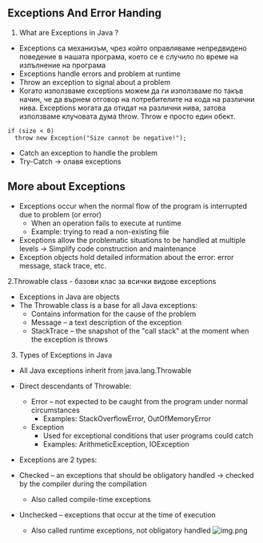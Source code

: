 ## Exceptions And Error Handing

1. What are Exceptions in Java ?
- Exceptions са механизъм, чрез който оправляваме непредвидено поведение в нашата програма, което се е случило
по време на изпълнение на програма
- Exceptions handle errors and problem at runtime
- Throw an exception to signal about a problem
- Когато използваме exceptions можем да ги използваме по такъв начин, че да върнем отговор на потребителите на кода
на различни нива. Exceptions могата да отидат на различни нива, затова използваме клучовата дума throw. Throw е просто един обект.

``` 
if (size < 0)
  throw new Exception("Size cannot be negative!");
```
- Catch an exception to handle the problem
- Try-Catch -> олавя exceptions
## More about Exceptions
- Exceptions occur when the normal flow of the program is interrupted due to problem (or error)
  * When an operation fails to execute at runtime
  * Example: trying to read a non-existing file
- Exceptions allow the problematic situations to be handled at multiple levels -> Simplify code construction and maintenance
- Exception objects hold detailed information about the error: error message, stack trace, etc.

2.Throwable class - базови клас за всички видове exceptions
- Exceptions in Java are objects 
- The Throwable class is a base for all Java exceptions:
  * Contains information for the cause of the problem
  * Message – a text description of the exception
  * StackTrace – the snapshot of the "call stack" at the moment when the exception is throws

3. Types of Exceptions in Java
- All Java exceptions inherit from java.lang.Throwable
- Direct descendants of Throwable:
  * Error – not expected to be caught from the program under normal circumstances
    * Examples: StackOverflowError, OutOfMemoryError
  * Exception
    * Used for exceptional conditions that user programs could catch
    * Examples: ArithmeticException, IOException

- Exceptions are 2 types:
- Checked – an exceptions that should be obligatory handled -> checked by the compiler during the compilation
  * Also called compile-time exceptions
- Unchecked – exceptions that occur at the time of execution
  * Also called runtime exceptions, not obligatory handled
![img.png](../../../ExceptionsAndErrorHanding/src/img.png)